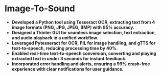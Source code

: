 # Image-To-Sound

- **Developed a Python tool using Tesseract OCR, extracting text from 4 image formats (PNG, JPG, JPEG, BMP) with 95% accuracy.**
- **Designed a Tkinter GUI for seamless image selection, text extraction, and audio playback in a unified workflow.**
- **Leveraged Pytesseract for OCR, PIL for image handling, and gTTS for text-to-speech, reducing processing time by 40%.**
- **Enabled real-time text-to-speech conversion, converting and playing extracted text in under 3 seconds for instant feedback.**
- **Incorporated error handling and alerts, ensuring a 99% crash-free experience with clear notifications for user guidance.**
